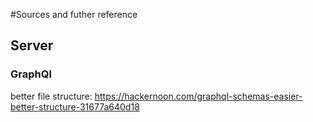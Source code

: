 #Sources and futher reference

## Server

### GraphQl
better file structure: https://hackernoon.com/graphql-schemas-easier-better-structure-31677a640d18
